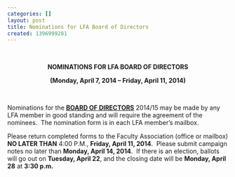 ```yaml
---
categories: []
layout: post
title: Nominations for LFA Board of Directors
created: 1396999281
---
```

<p>&nbsp;</p>
<p align="center"><strong>NOMINATIONS FOR LFA BOARD OF DIRECTORS</strong></p>
<p align="center"><strong>(Monday, April 7, 2014 &ndash; Friday, April 11, 2014)</strong></p>
<p>&nbsp;</p>
<p>Nominations for the <strong><u>BOARD OF DIRECTORS</u></strong> 2014/15 may be made by any LFA member in good standing and will require the agreement of the nominees.&nbsp; The nomination form is in each LFA member&rsquo;s mailbox.</p>
<p>Please return completed forms to the Faculty Association (office or mailbox) <strong>NO LATER THAN</strong> 4:00 P.M., <strong>Friday, April 11, 2014</strong>.&nbsp; Please submit campaign notes no later than <strong>Monday</strong><strong>,</strong><strong> April 14, 2014</strong>.&nbsp; If there is an election, ballots will go out on <strong>Tuesday, April 22</strong>, and the closing date will be <strong>Monday, April</strong> <strong>28</strong> at <strong>3:30 p.m.&nbsp; </strong></p>
<p>&nbsp;</p>

